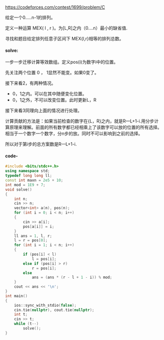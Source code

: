https://codeforces.com/contest/1699/problem/C

给定一个0.....n-1的排列。

定义一种运算 MEX( l , r )。为\[L,R]之内（0....n）最小的缺省值.

寻找和题目给定排列任意子区间下 MEX{l,r}相等的排列总数。

#### solve:

一步一步迁移计算等效数组。定义pos(i)为数字i中的位置。

先关注两个位置 0 ， 1显然不能变。如果0变了。

接下来看2，有两种情况。

- 0，1之内。可以在其中随便变化位置。
- 0，1之外，不可以改变位置。此时更新L，R

接下来看3同理向上面的情况进行处理。

计算贡献的方法是：如果当前检查的数字在{L，R}之内，就是R—L+1-i.用分步计算原理来理解。前面的所有数字都已经相乘上了该数字可以放的位置的所有选择。相当于一个数字一个数字，分n步的放。同时不可以影响到之前的选择。

所以对于第i步的总方案数是R—L+1-i.

#### code-

```cpp
#include <bits/stdc++.h>
using namespace std;
typedef long long ll;
const int maxn = 2e5 + 10;
int mod = 1E9 + 7;
void solve()
{
    int n;
    cin >> n;
    vector<int> a(n), pos(n);
    for (int i = 0; i < n; i++)
    {
        cin >> a[i];
        pos[a[i]] = i;
    }
    ll ans = 1, l, r;
    l = r = pos[0];
    for (int i = 1; i < n; i++)
    {
        if (pos[i] < l)
            l = pos[i];
        else if (pos[i] > r)
            r = pos[i];
        else
            ans = (ans * (r - l + 1 - i)) % mod;
    }
    cout << ans << '\n';
}
int main()
{
    ios::sync_with_stdio(false);
    cin.tie(nullptr), cout.tie(nullptr);
    int t;
    cin >> t;
    while (t--)
        solve();
}
```

